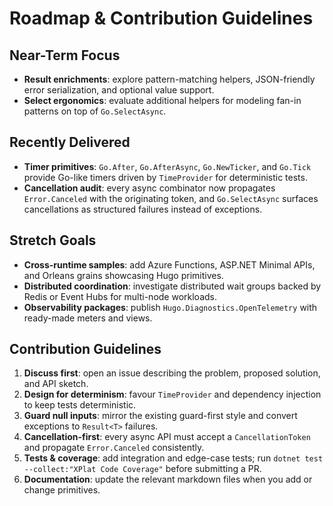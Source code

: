 # Roadmap & Contribution Guidelines

## Near-Term Focus

- **Result enrichments**: explore pattern-matching helpers, JSON-friendly error serialization, and optional value support.
- **Select ergonomics**: evaluate additional helpers for modeling fan-in patterns on top of `Go.SelectAsync`.

## Recently Delivered

- **Timer primitives**: `Go.After`, `Go.AfterAsync`, `Go.NewTicker`, and `Go.Tick` provide Go-like timers driven by `TimeProvider` for deterministic tests.
- **Cancellation audit**: every async combinator now propagates `Error.Canceled` with the originating token, and `Go.SelectAsync` surfaces cancellations as structured failures instead of exceptions.

## Stretch Goals

- **Cross-runtime samples**: add Azure Functions, ASP.NET Minimal APIs, and Orleans grains showcasing Hugo primitives.
- **Distributed coordination**: investigate distributed wait groups backed by Redis or Event Hubs for multi-node workloads.
- **Observability packages**: publish `Hugo.Diagnostics.OpenTelemetry` with ready-made meters and views.

## Contribution Guidelines

1. **Discuss first**: open an issue describing the problem, proposed solution, and API sketch.
2. **Design for determinism**: favour `TimeProvider` and dependency injection to keep tests deterministic.
3. **Guard null inputs**: mirror the existing guard-first style and convert exceptions to `Result<T>` failures.
4. **Cancellation-first**: every async API must accept a `CancellationToken` and propagate `Error.Canceled` consistently.
5. **Tests & coverage**: add integration and edge-case tests; run `dotnet test --collect:"XPlat Code Coverage"` before submitting a PR.
6. **Documentation**: update the relevant markdown files when you add or change primitives.
